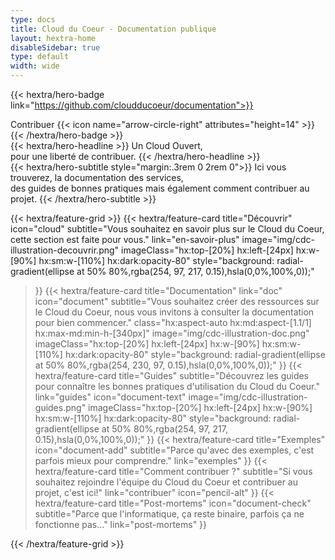 ```yaml
---
type: docs
title: Cloud du Coeur - Documentation publique
layout: hextra-home
disableSidebar: true
type: default
width: wide
---
```


{{< hextra/hero-badge link="https://github.com/cloudducoeur/documentation">}}
  <div class="hx-w-2 hx-h-2 hx-rounded-full hx-bg-primary-400"></div>
  Contribuer
  {{< icon name="arrow-circle-right" attributes="height=14" >}}
{{< /hextra/hero-badge >}}

<div class="hx-mt-6 hx-mb-6">
{{< hextra/hero-headline >}}
  Un Cloud Ouvert,<br>
  pour une liberté de contribuer.
{{< /hextra/hero-headline >}}
</div>

<div class="hx-mb-12">
{{< hextra/hero-subtitle style="margin:.3rem 0 2rem 0">}}
  Ici vous trouverez, la documentation des services,<br>
  des guides de bonnes pratiques mais également comment contribuer au projet.
{{< /hextra/hero-subtitle >}}
</div>

<div class="hx-mt-6"></div>

{{< hextra/feature-grid >}}
  {{< hextra/feature-card
    title="Découvrir"
    icon="cloud"
    subtitle="Vous souhaitez en savoir plus sur le Cloud du Coeur, cette section est faite pour vous."
    link="en-savoir-plus"
    image="img/cdc-illustration-decouvrir.png"
    imageClass="hx:top-[20%] hx:left-[24px] hx:w-[90%] hx:sm:w-[110%] hx:dark:opacity-80"
    style="background: radial-gradient(ellipse at 50% 80%,rgba(254, 97, 217, 0.15),hsla(0,0%,100%,0));"
  >}}
  {{< hextra/feature-card
    title="Documentation"
    link="doc"
    icon="document"
    subtitle="Vous souhaitez créer des ressources sur le Cloud du Coeur, nous vous invitons à consulter la documentation pour bien commencer."
    class="hx:aspect-auto hx:md:aspect-[1.1/1] hx:max-md:min-h-[340px]"
    image="img/cdc-illustration-doc.png"
    imageClass="hx:top-[20%] hx:left-[24px] hx:w-[90%] hx:sm:w-[110%] hx:dark:opacity-80"
    style="background: radial-gradient(ellipse at 50% 80%,rgba(254, 230, 97, 0.15),hsla(0,0%,100%,0));"
  >}}
  {{< hextra/feature-card
    title="Guides"
    subtitle="Découvrez les guides pour connaître les bonnes pratiques d'utilisation du Cloud du Coeur."
    link="guides"
    icon="document-text"
    image="img/cdc-illustration-guides.png"
    imageClass="hx:top-[20%] hx:left-[24px] hx:w-[90%] hx:sm:w-[110%] hx:dark:opacity-80"
    style="background: radial-gradient(ellipse at 50% 80%,rgba(254, 97, 217, 0.15),hsla(0,0%,100%,0));"
  >}}
  {{< hextra/feature-card
    title="Exemples"
    icon="document-add"
    subtitle="Parce qu'avec des exemples, c'est parfois mieux pour comprendre."
    link="exemples"
  >}}
  {{< hextra/feature-card
    title="Comment contribuer ?"
    subtitle="Si vous souhaitez rejoindre l'équipe du Cloud du Coeur et contribuer au projet, c'est ici!"
    link="contribuer"
    icon="pencil-alt"
  >}}
  {{< hextra/feature-card
    title="Post-mortems"
    icon="document-check"
    subtitle="Parce que l'informatique, ça reste binaire, parfois ça ne fonctionne pas..."
    link="post-mortems"
  >}}
  
{{< /hextra/feature-grid >}}
